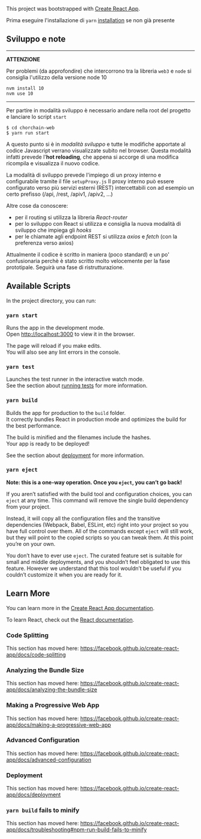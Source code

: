 This project was bootstrapped with [Create React App](https://github.com/facebook/create-react-app).


Prima eseguire l'installazione di `yarn` [installation](https://yarnpkg.com/lang/en/docs/install/) se non già presente

## Sviluppo e note

---
**ATTENZIONE**

Per problemi (da approfondire) che intercorrono tra la libreria `web3` e `node`  si consiglia l'utilizzo della versione node 10

```
nvm install 10
nvm use 10
```

---


Per partire in modalità sviluppo è necessario andare nella root del progetto e lanciare lo script `start`

```
$ cd chorchain-web  
$ yarn run start
```

A questo punto si è in *modalità sviluppo* e tutte le modifiche apportate al codice Javascript verrano visualizzate subito nel browser. Questa modalità infatti prevede l'**hot reloading**, che appena si accorge di una modifica ricompila e visualizza il nuovo codice.

La modalità di sviluppo prevede l'impiego di un proxy interno e configurabile tramite il file `setupProxy.js`
Il proxy interno può essere configurato verso più servizi esterni (REST) intercettabili con ad esempio un certo prefisso (/api, /rest, /apiv1, /apiv2, ...)


Altre cose da conoscere:

- per il routing si utilizza la libreria *React-router*
- per lo sviluppo con React si utilizza e consiglia la nuova modalità di sviluppo che impiega gli *hooks*
- per le chiamate agli endpoint REST si utilizza *axios* e *fetch* (con la preferenza verso axios)

Attualmente il codice è scritto in maniera (poco standard) e un po' confusionaria perchè è stato scritto molto velocemente per la fase prototipale. Seguirà una fase di ristrutturazione.
 
 
## Available Scripts

In the project directory, you can run:

### `yarn start`

Runs the app in the development mode.<br />
Open [http://localhost:3000](http://localhost:3000) to view it in the browser.

The page will reload if you make edits.<br />
You will also see any lint errors in the console.

### `yarn test`

Launches the test runner in the interactive watch mode.<br />
See the section about [running tests](https://facebook.github.io/create-react-app/docs/running-tests) for more information.

### `yarn build`

Builds the app for production to the `build` folder.<br />
It correctly bundles React in production mode and optimizes the build for the best performance.

The build is minified and the filenames include the hashes.<br />
Your app is ready to be deployed!

See the section about [deployment](https://facebook.github.io/create-react-app/docs/deployment) for more information.

### `yarn eject`

**Note: this is a one-way operation. Once you `eject`, you can’t go back!**

If you aren’t satisfied with the build tool and configuration choices, you can `eject` at any time. This command will remove the single build dependency from your project.

Instead, it will copy all the configuration files and the transitive dependencies (Webpack, Babel, ESLint, etc) right into your project so you have full control over them. All of the commands except `eject` will still work, but they will point to the copied scripts so you can tweak them. At this point you’re on your own.

You don’t have to ever use `eject`. The curated feature set is suitable for small and middle deployments, and you shouldn’t feel obligated to use this feature. However we understand that this tool wouldn’t be useful if you couldn’t customize it when you are ready for it.

## Learn More

You can learn more in the [Create React App documentation](https://facebook.github.io/create-react-app/docs/getting-started).

To learn React, check out the [React documentation](https://reactjs.org/).

### Code Splitting

This section has moved here: https://facebook.github.io/create-react-app/docs/code-splitting

### Analyzing the Bundle Size

This section has moved here: https://facebook.github.io/create-react-app/docs/analyzing-the-bundle-size

### Making a Progressive Web App

This section has moved here: https://facebook.github.io/create-react-app/docs/making-a-progressive-web-app

### Advanced Configuration

This section has moved here: https://facebook.github.io/create-react-app/docs/advanced-configuration

### Deployment

This section has moved here: https://facebook.github.io/create-react-app/docs/deployment

### `yarn build` fails to minify

This section has moved here: https://facebook.github.io/create-react-app/docs/troubleshooting#npm-run-build-fails-to-minify
